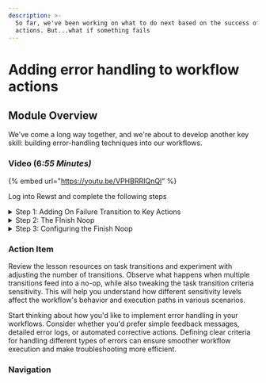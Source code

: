 ```yaml
---
description: >-
  So far, we've been working on what to do next based on the success of our
  actions. But...what if something fails
---
```


# Adding error handling to workflow actions

## Module Overview

We've come a long way together, and we're about to develop another key skill: building error-handling techniques into our workflows.

### Video (&#x36;_:55 Minutes)_

{% embed url="https://youtu.be/VPHBRRIQnQI" %}

Log into Rewst and complete the following steps

<details>

<summary>Step 1: Adding On Failure Transition to Key Actions</summary>

1. **Click** the add button on the get\_group action to add a new transition
2. **Select** the new transition
3. **Select** On Failure under Condition
4. **Repeat** the process for each Microsoft Graph action and Exchange Online action.

</details>

<details>

<summary>Step 2: The FInish Noop</summary>

1. **Add** a noop towards the bottom right of the workflow
2. **Renam**e it Finish
3. **Connect** all of the On Failure transitions to the Finish noop.
4. **Connect** the On Success transitions of the Microsoft Graph and Exchange Online actions to the Finsih noop.
5. **Connect** the Dynamic Transition to the Finish noop.

</details>

<details>

<summary>Step 3: Configuring the Finish Noop</summary>

1. **Select** the Finish noop.
2. **Select** the Advanced Tab.
3. **Set** Task Transition Criteria to 1.

</details>

### Action Item

Review the lesson resources on task transitions and experiment with adjusting the number of transitions. Observe what happens when multiple transitions feed into a no-op, while also tweaking the task transition criteria sensitivity. This will help you understand how different sensitivity levels affect the workflow's behavior and execution paths in various scenarios.

Start thinking about how you'd like to implement error handling in your workflows. Consider whether you'd prefer simple feedback messages, detailed error logs, or automated corrective actions. Defining clear criteria for handling different types of errors can ensure smoother workflow execution and make troubleshooting more efficient.

### Navigation

